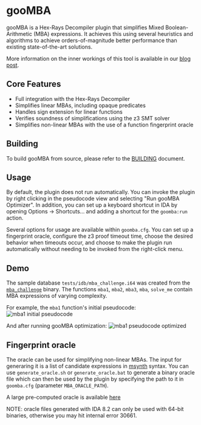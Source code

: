 # gooMBA

gooMBA is a Hex-Rays Decompiler plugin that simplifies Mixed Boolean-Arithmetic
(MBA) expressions. It achieves this using several heuristics and algorithms to
achieve orders-of-magnitude better performance than existing state-of-the-art
solutions.

More information on the inner workings of this tool is available in our [blog
post](https://hex-rays.com/blog/deobfuscation-with-goomba/).

## Core Features
- Full integration with the Hex-Rays Decompiler
- Simplifies linear MBAs, including opaque predicates
- Handles sign extension for linear functions
- Verifies soundness of simplifications using the z3 SMT solver
- Simplifies non-linear MBAs with the use of a function fingerprint oracle

## Building

To build gooMBA from source, please refer to the [BUILDING](BUILDING.md) document.

## Usage

By default, the plugin does not run automatically. You can invoke the plugin
by right clicking in the pseudocode view and selecting "Run gooMBA Optimizer".
In addition, you can set up a keyboard shortcut in IDA by opening Options ->
Shortcuts... and adding a shortcut for the `goomba:run` action.

Several options for usage are available within `goomba.cfg`. You can set up a
fingerprint oracle, configure the z3 proof timeout time, choose the desired behavior when
timeouts occur, and choose to make the plugin run automatically without needing
to be invoked from the right-click menu.

## Demo

The sample database `tests/idb/mba_challenge.i64` was created from the [`mba_challenge`](https://github.com/mrphrazer/msynth/blob/main/samples/mba_challenge) binary.
The functions `mba1`, `mba2`, `mba3`, `mba`, `solve_me` contain MBA expressions of varying complexity.

For example, the `mba1` function's initial pseudocode:
![mba1 initial pseudocode](./images/mba1_before.png)

And after running gooMBA optimization:
![mba1 pseudocode optimized](./images/mba1_after.png)


## Fingerprint oracle

The oracle can be used for simplifying non-linear MBAs.
The input for generaring it is a list of candidate expressions in [msynth](https://github.com/mrphrazer/msynth) syntax.
You can use `generate_oracle.sh` or `generate_oracle.bat` to generate a binary 
oracle file which can then be used by the plugin by specifying the path to it 
in `goomba.cfg` (parameter `MBA_ORACLE_PATH`).

A large pre-computed oracle is available [here](https://hex-rays.com/products/ida/support/freefiles/goomba-oracle.7z)

NOTE: oracle files generated with IDA 8.2 can only be used with 64-bit binaries, otherwise you may hit internal error 30661.

